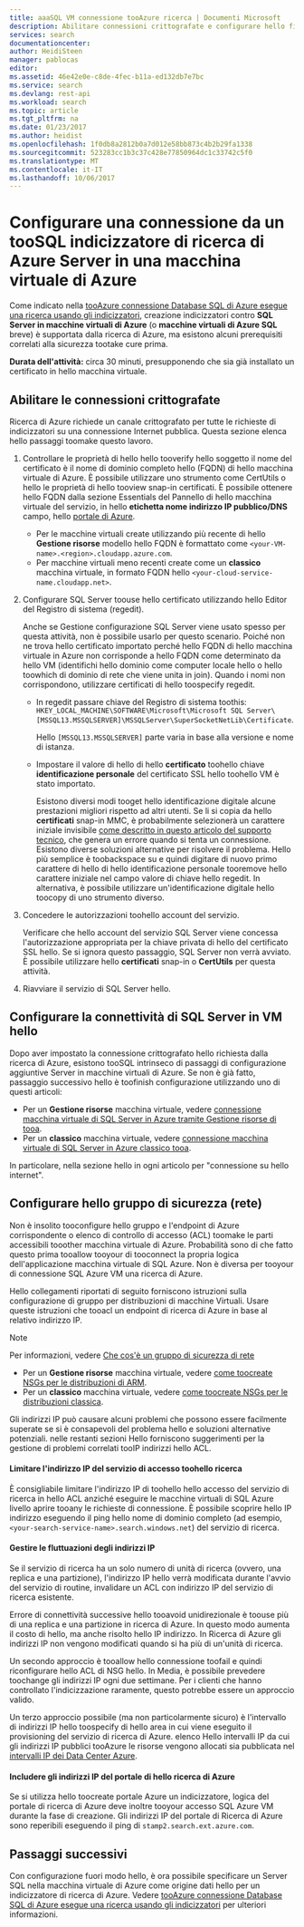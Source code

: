 ```yaml
---
title: aaaSQL VM connessione tooAzure ricerca | Documenti Microsoft
description: Abilitare connessioni crittografate e configurare hello firewall tooallow connessioni tooSQL Server in una macchina virtuale Azure (VM) da un indicizzatore in ricerca di Azure.
services: search
documentationcenter: 
author: HeidiSteen
manager: pablocas
editor: 
ms.assetid: 46e42e0e-c8de-4fec-b11a-ed132db7e7bc
ms.service: search
ms.devlang: rest-api
ms.workload: search
ms.topic: article
ms.tgt_pltfrm: na
ms.date: 01/23/2017
ms.author: heidist
ms.openlocfilehash: 1f0db8a2812b0a7d012e58bb873c4b2b29fa1338
ms.sourcegitcommit: 523283cc1b3c37c428e77850964dc1c33742c5f0
ms.translationtype: MT
ms.contentlocale: it-IT
ms.lasthandoff: 10/06/2017
---
```

# <a name="configure-a-connection-from-an-azure-search-indexer-toosql-server-on-an-azure-vm"></a>Configurare una connessione da un tooSQL indicizzatore di ricerca di Azure Server in una macchina virtuale di Azure
Come indicato nella [tooAzure connessione Database SQL di Azure esegue una ricerca usando gli indicizzatori](search-howto-connecting-azure-sql-database-to-azure-search-using-indexers.md#faq), creazione indicizzatori contro **SQL Server in macchine virtuali di Azure** (o **macchine virtuali di Azure SQL** breve) è supportata dalla ricerca di Azure, ma esistono alcuni prerequisiti correlati alla sicurezza tootake cure prima. 

**Durata dell'attività:** circa 30 minuti, presupponendo che sia già installato un certificato in hello macchina virtuale.

## <a name="enable-encrypted-connections"></a>Abilitare le connessioni crittografate
Ricerca di Azure richiede un canale crittografato per tutte le richieste di indicizzatori su una connessione Internet pubblica. Questa sezione elenca hello passaggi toomake questo lavoro.

1. Controllare le proprietà di hello hello tooverify hello soggetto il nome del certificato è il nome di dominio completo hello (FQDN) di hello macchina virtuale di Azure. È possibile utilizzare uno strumento come CertUtils o hello le proprietà di hello tooview snap-in certificati. È possibile ottenere hello FQDN dalla sezione Essentials del Pannello di hello macchina virtuale del servizio, in hello **etichetta nome indirizzo IP pubblico/DNS** campo, hello [portale di Azure](https://portal.azure.com/).
   
   * Per le macchine virtuali create utilizzando più recente di hello **Gestione risorse** modello hello FQDN è formattato come `<your-VM-name>.<region>.cloudapp.azure.com`. 
   * Per macchine virtuali meno recenti create come un **classico** macchina virtuale, in formato FQDN hello `<your-cloud-service-name.cloudapp.net>`. 
2. Configurare SQL Server toouse hello certificato utilizzando hello Editor del Registro di sistema (regedit). 
   
    Anche se Gestione configurazione SQL Server viene usato spesso per questa attività, non è possibile usarlo per questo scenario. Poiché non ne trova hello certificato importato perché hello FQDN di hello macchina virtuale in Azure non corrisponde a hello FQDN come determinato da hello VM (identifichi hello dominio come computer locale hello o hello toowhich di dominio di rete che viene unita in join). Quando i nomi non corrispondono, utilizzare certificati di hello toospecify regedit.
   
   * In regedit passare chiave del Registro di sistema toothis: `HKEY_LOCAL_MACHINE\SOFTWARE\Microsoft\Microsoft SQL Server\[MSSQL13.MSSQLSERVER]\MSSQLServer\SuperSocketNetLib\Certificate`.
     
     Hello `[MSSQL13.MSSQLSERVER]` parte varia in base alla versione e nome di istanza. 
   * Impostare il valore di hello di hello **certificato** toohello chiave **identificazione personale** del certificato SSL hello toohello VM è stato importato.
     
     Esistono diversi modi tooget hello identificazione digitale alcune prestazioni migliori rispetto ad altri utenti. Se li si copia da hello **certificati** snap-in MMC, è probabilmente selezionerà un carattere iniziale invisibile [come descritto in questo articolo del supporto tecnico](https://support.microsoft.com/kb/2023869/), che genera un errore quando si tenta un connessione. Esistono diverse soluzioni alternative per risolvere il problema. Hello più semplice è toobackspace su e quindi digitare di nuovo primo carattere di hello di hello identificazione personale tooremove hello carattere iniziale nel campo valore di chiave hello regedit. In alternativa, è possibile utilizzare un'identificazione digitale hello toocopy di uno strumento diverso.
3. Concedere le autorizzazioni toohello account del servizio. 
   
    Verificare che hello account del servizio SQL Server viene concessa l'autorizzazione appropriata per la chiave privata di hello del certificato SSL hello. Se si ignora questo passaggio, SQL Server non verrà avviato. È possibile utilizzare hello **certificati** snap-in o **CertUtils** per questa attività.
4. Riavviare il servizio di SQL Server hello.

## <a name="configure-sql-server-connectivity-in-hello-vm"></a>Configurare la connettività di SQL Server in VM hello
Dopo aver impostato la connessione crittografato hello richiesta dalla ricerca di Azure, esistono tooSQL intrinseco di passaggi di configurazione aggiuntive Server in macchine virtuali di Azure. Se non è già fatto, passaggio successivo hello è toofinish configurazione utilizzando uno di questi articoli:

* Per un **Gestione risorse** macchina virtuale, vedere [connessione macchina virtuale di SQL Server in Azure tramite Gestione risorse di tooa](../virtual-machines/windows/sql/virtual-machines-windows-sql-connect.md). 
* Per un **classico** macchina virtuale, vedere [connessione macchina virtuale di SQL Server in Azure classico tooa](../virtual-machines/windows/classic/sql-connect.md).

In particolare, nella sezione hello in ogni articolo per "connessione su hello internet".

## <a name="configure-hello-network-security-group-nsg"></a>Configurare hello gruppo di sicurezza (rete)
Non è insolito tooconfigure hello gruppo e l'endpoint di Azure corrispondente o elenco di controllo di accesso (ACL) toomake le parti accessibili tooother macchina virtuale di Azure. Probabilità sono di che fatto questo prima tooallow tooyour di tooconnect la propria logica dell'applicazione macchina virtuale di SQL Azure. Non è diversa per tooyour di connessione SQL Azure VM una ricerca di Azure. 

Hello collegamenti riportati di seguito forniscono istruzioni sulla configurazione di gruppo per distribuzioni di macchine Virtuali. Usare queste istruzioni che tooacl un endpoint di ricerca di Azure in base al relativo indirizzo IP.

> [!NOTE]
> Per informazioni, vedere [Che cos'è un gruppo di sicurezza di rete](../virtual-network/virtual-networks-nsg.md)
> 
> 

* Per un **Gestione risorse** macchina virtuale, vedere [come toocreate NSGs per le distribuzioni di ARM](../virtual-network/virtual-networks-create-nsg-arm-pportal.md). 
* Per un **classico** macchina virtuale, vedere [come toocreate NSGs per le distribuzioni classica](../virtual-network/virtual-networks-create-nsg-classic-ps.md).

Gli indirizzi IP può causare alcuni problemi che possono essere facilmente superate se si è consapevoli del problema hello e soluzioni alternative potenziali. nelle restanti sezioni Hello forniscono suggerimenti per la gestione di problemi correlati tooIP indirizzi hello ACL.

#### <a name="restrict-access-toohello-search-service-ip-address"></a>Limitare l'indirizzo IP del servizio di accesso toohello ricerca
È consigliabile limitare l'indirizzo IP di toohello hello accesso del servizio di ricerca in hello ACL anziché eseguire le macchine virtuali di SQL Azure livello aprire tooany le richieste di connessione. È possibile scoprire hello IP indirizzo eseguendo il ping hello nome di dominio completo (ad esempio, `<your-search-service-name>.search.windows.net`) del servizio di ricerca.

#### <a name="managing-ip-address-fluctuations"></a>Gestire le fluttuazioni degli indirizzi IP
Se il servizio di ricerca ha un solo numero di unità di ricerca (ovvero, una replica e una partizione), l'indirizzo IP hello verrà modificata durante l'avvio del servizio di routine, invalidare un ACL con indirizzo IP del servizio di ricerca esistente.

Errore di connettività successive hello tooavoid unidirezionale è toouse più di una replica e una partizione in ricerca di Azure. In questo modo aumenta il costo di hello, ma anche risolto hello IP indirizzo. In Ricerca di Azure gli indirizzi IP non vengono modificati quando si ha più di un'unità di ricerca.

Un secondo approccio è tooallow hello connessione toofail e quindi riconfigurare hello ACL di NSG hello. In Media, è possibile prevedere toochange gli indirizzi IP ogni due settimane. Per i clienti che hanno controllato l'indicizzazione raramente, questo potrebbe essere un approccio valido.

Un terzo approccio possibile (ma non particolarmente sicuro) è l'intervallo di indirizzi IP hello toospecify di hello area in cui viene eseguito il provisioning del servizio di ricerca di Azure. elenco Hello intervalli IP da cui gli indirizzi IP pubblici tooAzure le risorse vengono allocati sia pubblicata nel [intervalli IP dei Data Center Azure](https://www.microsoft.com/download/details.aspx?id=41653). 

#### <a name="include-hello-azure-search-portal-ip-addresses"></a>Includere gli indirizzi IP del portale di hello ricerca di Azure
Se si utilizza hello toocreate portale Azure un indicizzatore, logica del portale di ricerca di Azure deve inoltre tooyour accesso SQL Azure VM durante la fase di creazione. Gli indirizzi IP del portale di Ricerca di Azure sono reperibili eseguendo il ping di `stamp2.search.ext.azure.com`.

## <a name="next-steps"></a>Passaggi successivi
Con configurazione fuori modo hello, è ora possibile specificare un Server SQL nella macchina virtuale di Azure come origine dati hello per un indicizzatore di ricerca di Azure. Vedere [tooAzure connessione Database SQL di Azure esegue una ricerca usando gli indicizzatori](search-howto-connecting-azure-sql-database-to-azure-search-using-indexers.md) per ulteriori informazioni.

